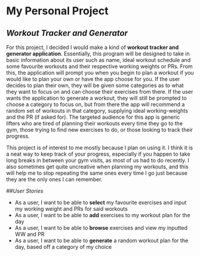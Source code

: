 # My Personal Project

## *Workout Tracker and Generator*

For this project, I decided I would make a kind of **workout tracker and generator application**. Essentially, this 
program will be designed to take in basic information about its user such as name, ideal workout schedule and some 
favourite workouts and their respective working weights or PRs. From this, the application will prompt you when you 
begin to plan a workout if you would like to plan your own or have the app choose for you. If the user decides to plan 
their own, they will be given some categories as to what they want to focus on and can choose their exercises from 
there. If the user wants the application to generate a workout, they will still be prompted to choose a category to 
focus on, but from there the app will recommend a random set of workouts in that category, supplying ideal 
working-weights and the PR (if asked for). The targeted audience for this app is generic lifters who are tired of 
planning their workouts every time they go to the gym, those trying to find new exercises to do, or those looking to 
track their progress.

This project is of interest to me mostly because I plan on using it. I think it is a neat way to keep track of your 
progress, especially if you happen to take long breaks in between your gym visits, as most of us had to do recently. I 
also sometimes get quite uncreative when planning my workouts, and this will help me to stop repeating the same ones 
every time I go just because they are the only ones I can remember.

##*User Stories*

- As a user, I want to be able to **select** my favourite exercises and input my working weight and PRs for said 
workouts
- As a user, I want to be able to **add** exercises to my workout plan for the day
- As a user, I want to be able to **browse** exercises and view my inputted WW and PR
- As a user, I want to be able to **generate** a random workout plan for the day, based off a category of my choice